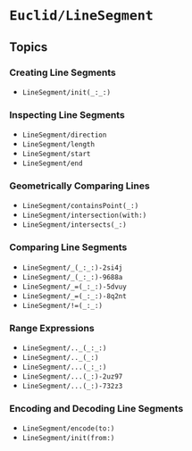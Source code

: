 # ``Euclid/LineSegment``

## Topics 

### Creating Line Segments

- ``LineSegment/init(_:_:)``

### Inspecting Line Segments

- ``LineSegment/direction``
- ``LineSegment/length``
- ``LineSegment/start``
- ``LineSegment/end``

### Geometrically Comparing Lines

- ``LineSegment/containsPoint(_:)``
- ``LineSegment/intersection(with:)``
- ``LineSegment/intersects(_:)``

### Comparing Line Segments

- ``LineSegment/_(_:_:)-2si4j``
- ``LineSegment/_(_:_:)-9688a``
- ``LineSegment/_=(_:_:)-5dvuy``
- ``LineSegment/_=(_:_:)-8q2nt``
- ``LineSegment/!=(_:_:)``

### Range Expressions

- ``LineSegment/.._(_:_:)``
- ``LineSegment/.._(_:)``
- ``LineSegment/...(_:_:)``
- ``LineSegment/...(_:)-2uz97``
- ``LineSegment/...(_:)-732z3``

### Encoding and Decoding Line Segments

- ``LineSegment/encode(to:)``
- ``LineSegment/init(from:)``
